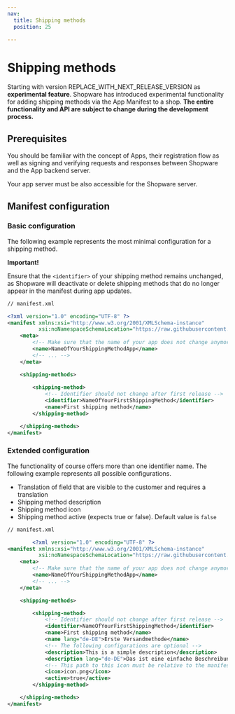 ```yaml
---
nav:
  title: Shipping methods
  position: 25

---
```


# Shipping methods

Starting with version REPLACE_WITH_NEXT_RELEASE_VERSION as **experimental feature**. Shopware has introduced experimental functionality for adding shipping methods via the App Manifest to a shop. **The entire functionality and API are subject to change during the development process.**

## Prerequisites

You should be familiar with the concept of Apps, their registration flow as well as signing and verifying requests and responses between Shopware and the App backend server.

<PageRef page="app-base-guide" />

Your app server must be also accessible for the Shopware server.

## Manifest configuration

### Basic configuration
The following example represents the most minimal configuration for a shipping method.

**Important!**

Ensure that the `<identifier>` of your shipping method remains unchanged, as Shopware will deactivate or delete shipping methods that do no longer appear in the manifest during app updates.
```xml
// manifest.xml

<?xml version="1.0" encoding="UTF-8" ?>
<manifest xmlns:xsi="http://www.w3.org/2001/XMLSchema-instance"
          xsi:noNamespaceSchemaLocation="https://raw.githubusercontent.com/shopware/platform/trunk/src/Core/Framework/App/Manifest/Schema/manifest-2.0.xsd">
    <meta>
        <!-- Make sure that the name of your app does not change anymore, otherwise there will be duplicates of your shipping methods -->
        <name>NameOfYourShippingMethodApp</name>
        <!-- ... -->
    </meta>

    <shipping-methods>
        
        <shipping-method>
            <!-- Identifier should not change after first release -->
            <identifier>NameOfYourFirstShippingMethod</identifier>
            <name>First shipping method</name>
        </shipping-method>

    </shipping-methods>
</manifest>
```

### Extended configuration
The functionality of course offers more than one identifier name. The following example represents all possible configurations.

* Translation of field that are visible to the customer and requires a translation
* Shipping method description
* Shipping method icon
* Shipping method active (expects true or false). Default value is `false` 

```xml
// manifest.xml

        <?xml version="1.0" encoding="UTF-8" ?>
<manifest xmlns:xsi="http://www.w3.org/2001/XMLSchema-instance"
          xsi:noNamespaceSchemaLocation="https://raw.githubusercontent.com/shopware/platform/trunk/src/Core/Framework/App/Manifest/Schema/manifest-2.0.xsd">
    <meta>
        <!-- Make sure that the name of your app does not change anymore, otherwise there will be duplicates of your shipping methods -->
        <name>NameOfYourShippingMethodApp</name>
        <!-- ... -->
    </meta>

    <shipping-methods>

        <shipping-method>
            <!-- Identifier should not change after first release -->
            <identifier>NameOfYourFirstShippingMethod</identifier>
            <name>First shipping method</name>
            <name lang="de-DE">Erste Versandmethode</name>
            <!-- The following configurations are optional -->
            <description>This is a simple description</description>
            <description lang="de-DE">Das ist eine einfache Beschreibung</description>
            <!-- This path to this icon must be relative to the manifest.xml -->
            <icon>icon.png</icon>
            <active>true</active>
        </shipping-method>

    </shipping-methods>
</manifest>
```